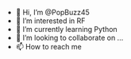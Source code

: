 - 👋 Hi, I’m @PopBuzz45
- 👀 I’m interested in RF
- 🌱 I’m currently learning Python
- 💞️ I’m looking to collaborate on ...
- 📫 How to reach me 

<!---
PopBuzz45/PopBuzz45 is a ✨ special ✨ repository because its `README.md` (this file) appears on your GitHub profile.
You can click the Preview link to take a look at your changes.
--->
